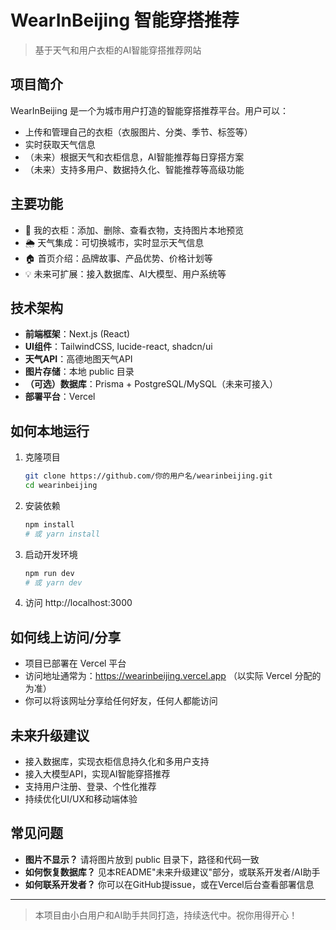 # WearInBeijing 智能穿搭推荐

> 基于天气和用户衣柜的AI智能穿搭推荐网站

## 项目简介
WearInBeijing 是一个为城市用户打造的智能穿搭推荐平台。用户可以：
- 上传和管理自己的衣柜（衣服图片、分类、季节、标签等）
- 实时获取天气信息
- （未来）根据天气和衣柜信息，AI智能推荐每日穿搭方案
- （未来）支持多用户、数据持久化、智能推荐等高级功能

## 主要功能
- 🧥 我的衣柜：添加、删除、查看衣物，支持图片本地预览
- 🌦️ 天气集成：可切换城市，实时显示天气信息
- 🏠 首页介绍：品牌故事、产品优势、价格计划等
- 💡 未来可扩展：接入数据库、AI大模型、用户系统等

## 技术架构
- **前端框架**：Next.js (React)
- **UI组件**：TailwindCSS, lucide-react, shadcn/ui
- **天气API**：高德地图天气API
- **图片存储**：本地 public 目录
- **（可选）数据库**：Prisma + PostgreSQL/MySQL（未来可接入）
- **部署平台**：Vercel

## 如何本地运行
1. 克隆项目
   ```bash
   git clone https://github.com/你的用户名/wearinbeijing.git
   cd wearinbeijing
   ```
2. 安装依赖
   ```bash
   npm install
   # 或 yarn install
   ```
3. 启动开发环境
   ```bash
   npm run dev
   # 或 yarn dev
   ```
4. 访问 http://localhost:3000

## 如何线上访问/分享
- 项目已部署在 Vercel 平台
- 访问地址通常为：https://wearinbeijing.vercel.app （以实际 Vercel 分配的为准）
- 你可以将该网址分享给任何好友，任何人都能访问

## 未来升级建议
- 接入数据库，实现衣柜信息持久化和多用户支持
- 接入大模型API，实现AI智能穿搭推荐
- 支持用户注册、登录、个性化推荐
- 持续优化UI/UX和移动端体验

## 常见问题
- **图片不显示？** 请将图片放到 public 目录下，路径和代码一致
- **如何恢复数据库？** 见本README"未来升级建议"部分，或联系开发者/AI助手
- **如何联系开发者？** 你可以在GitHub提issue，或在Vercel后台查看部署信息

---

> 本项目由小白用户和AI助手共同打造，持续迭代中。祝你用得开心！
